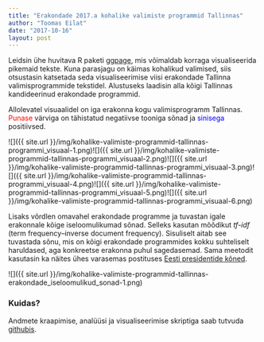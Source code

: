 ```yaml
---
title: "Erakondade 2017.a kohalike valimiste programmid Tallinnas"
author: "Toomas Eilat"
date: "2017-10-16"
layout: post
---
```








Leidsin ühe huvitava R paketi [ggpage](https://github.com/EmilHvitfeldt/ggpage), mis võimaldab korraga visualiseerida pikemaid tekste. Kuna parasjagu on käimas kohalikud valimised, siis otsustasin katsetada seda visualiseerimise viisi erakondade Tallinna valimisprogrammide tekstidel. Alustuseks laadisin alla kõigi Tallinnas kandideerinud erakondade programmid.

Allolevatel visuaalidel on iga erakonna kogu valimisprogramm Tallinnas. <span style="color:red">Punase</span> värviga on tähistatud negatiivse tooniga sõnad ja <span style="color:blue">sinisega</span> positiivsed.




![]({{ site.url }}/img/kohalike-valimiste-programmid-tallinnas-programmi_visuaal-1.png)![]({{ site.url }}/img/kohalike-valimiste-programmid-tallinnas-programmi_visuaal-2.png)![]({{ site.url }}/img/kohalike-valimiste-programmid-tallinnas-programmi_visuaal-3.png)![]({{ site.url }}/img/kohalike-valimiste-programmid-tallinnas-programmi_visuaal-4.png)![]({{ site.url }}/img/kohalike-valimiste-programmid-tallinnas-programmi_visuaal-5.png)![]({{ site.url }}/img/kohalike-valimiste-programmid-tallinnas-programmi_visuaal-6.png)

Lisaks võrdlen omavahel erakondade programme ja tuvastan igale erakonnale kõige iseloomulikumad sõnad. Selleks kasutan mõõdikut *tf-idf* (term frequency–inverse document frequency). Sisuliselt aitab see tuvastada sõnu, mis on kõigi erakondade programmides kokku suhteliselt haruldased, aga konkreetse erakonna puhul sagedasemad. Sama meetodit kasutasin ka näites ühes varasemas postituses [Eesti presidentide kõned](http://eilat.ee/2016-11-19-presidentide-koned/).

![]({{ site.url }}/img/kohalike-valimiste-programmid-tallinnas-erakondade_iseloomulikud_sonad-1.png)


### Kuidas?

Andmete kraapimise, analüüsi ja visualiseerimise skriptiga saab tutvuda [githubis](https://github.com/toomase/erakondade_programm_tallinnas).
